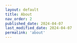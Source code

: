 ```yaml
---
layout: default
title: About
nav_order: 2
published_date: 2024-04-07
last_modified_date: 2024-04-07
permalink: 'about'
---
```


<!-- # Hyeonseok Cho
\- 안녕하세요! 2년차 데이터 개발자 <span style="text-shadow:0 0 10px #1d9bf0;color:#1d9bf0">조현석</span>입니다.<br>
\- 개발을 <span style="font-weight:600;background:rgba(36, 61, 48, 1)">데이터 분석</span>에 응용하며, 더욱 더 의미있는, 가치있는 데이터 찾기에 푹 빠져 있습니다.<br>
\- 문제를 인식하고 <span style="font-weight:600;background:rgba(36, 61, 48, 1)">스스로 해결해나가는 방식</span>을 좋아하여 필요하다면 <span style="font-weight:600;background:rgba(36, 61, 48, 1)">직접 적용 및 개발</span>을 진행합니다.<br>
\- <span style="font-weight:600;background:rgba(36, 61, 48, 1)">현재 주어진 리소스 내에서 최선의 해결책을 찾고 적용하는 것을 목표로 합니다.</span><br>
\- 사용자분석을 통해 사용자들에게 더 나은 경험을 위해 고민합니다.<br>
{: .fs-5 }
- - -

<div style="display: flex; justify-content: space-between;">
<div style="flex: 1; padding-right: 10px;">
<b>Contact</b><br>
- Email : <a href = "mailto:pozuhtuhv@gmail.com">pozuhtuhv@gmail.com</a><br>
- Instagram : <a href = "https://instagram.com/pozuhtuhv">https://instagram.com/pozuhtuhv</a>
</div>
<div style="flex: 1; padding-left: 10px;">
<b>Links</b><br>
- GitHub : <a href = "https://github.com/pozuhtuhv">https://github.com/pozuhtuhv</a><br>
- Blog : <a href = "https://pozutuhv.github.io">https://pozutuhv.github.io</a>
</div>
</div>

- - -

<div align="left">
  <h3>Tech Stack</h3>
  <h4>Main</h4>
    <img src="https://img.shields.io/badge/Python-3776AB?style=flat-square&logo=Python&logoColor=white">
  <h4>DB</h4>
    <img src="https://img.shields.io/badge/Pandas-43B02A?style=flat-square&logo=Pandas&logoColor=white">
    <img src="https://img.shields.io/badge/MySQL-4479A1?style=flat-square&logo=MySQL&logoColor=white">
    <img src="https://img.shields.io/badge/Postgresql-4169E1?style=flat-square&logo=postgresql&logoColor=white">
    <img src="https://img.shields.io/badge/DuckDB-181717?style=flat-square&logo=DuckDB&logoColor=white">
  <h4>Framework</h4>
    <img src="https://img.shields.io/badge/FastAPI-009688?style=flat-square&logo=FastAPI&logoColor=white">
    <img src="https://img.shields.io/badge/Django-092E20?style=flat-square&logo=django&logoColor=white">
  <h4>Visualization</h4>
    <img src="https://img.shields.io/badge/Looker-4285F4?style=flat-square&logo=Looker&logoColor=white">
    <img src="https://img.shields.io/badge/Streamlit-FF4B4B?style=flat-square&logo=Streamlit&logoColor=white">
    <img src="https://img.shields.io/badge/Tableau-E97627?style=flat-square&logo=Tableau&logoColor=white"><br>
  <h4>Application</h4>
    <img src="https://img.shields.io/badge/Git-F05032?style=flat-square&logo=Git&logoColor=white">
    <img src="https://img.shields.io/badge/Github-181717?style=flat-square&logo=Github&logoColor=white">
    <img src="https://img.shields.io/badge/Actions-181717?style=flat-square&logo=GithubActions&logoColor=white">
    <img src="https://img.shields.io/badge/Slack-4A154B?style=flat-square&logo=Slack&logoColor=white">
    <img src="https://img.shields.io/badge/Selenium-43B02A?style=flat-square&logo=Selenium&logoColor=white"><br>
  <br>
</div>

- - -
### Work Experience
#### (주) 킥더허들 / 피토틱스
###### 2021.02 - 2023.12 / 이커머스 건강기능식품 사업부 / Growth Team (Data Engineer)
```python
1. 데이터 분석 및 시각화
  - 고객데이터 수집 및 Looker, 태블로 리포트 자동화 설계 및 시각화 구현 / 비즈니스 의사결정 단축
  - 그로스 해킹 : A/B테스트 설계 및 운영, 로그 이벤트 설계 수집
  - 유저행동분석 태그설계 및 분석 / 디자인변경 제안 / 구매결정시간 개선
  - 커뮤니티 사용자 데이터 수집 / 판매처 사용자 분석 / 프로모션 제품 지정
  - 상품 인사이트 대시보드 작성 / 리텐션 수치 분석
2. Python 데이터파이프라인 구축 / 업무 효율화
  - 데이터베이스 API 관리 기획/개발/배포
  - 루틴 업무 자동화 / 효율화, 마케팅 직원 업무시간 주당 30시간 효율 개선
  - Slack bot : 일간 데이터 자동화 알림 (DAU, Turnover, MAU, etc..)
  - GUI 프로그램 제작 : Analytics 데이터 뷰어 / 검색어 상위노출 데이터 / API 통신 데이터 / 데이터 공유 활성화
  - 데이터 공유 활성화를 위한 DB import/export 기능 기획/개발/배포 / 휴먼에러 방지
```
#### (주) 테라프릭스 / 메디톨드
###### 2023.12 - 2024.03 / 화장품 제조업 / Logistics Team (Data)
```python
1. 재고관리, 생산출고, 입출고 데이터 입력 자동화
2. 창고 이동 최적화 제품별 로케이션 지정
```
- - -
#### ETC
\- 컴퓨터 활용능력 2급<br>
\- 2종 보통운전면허<br>
\- 사회복지사 2급<br>
\- 유소년 스포츠지도사<br>
\- 생활스포츠지도사 2급<br>
\- 3톤미만 지게차 운용<br>
- - -
#### Interest
\- 자동화<br>
\- 생상선과 효율성<br>
\- Clean Code -->
